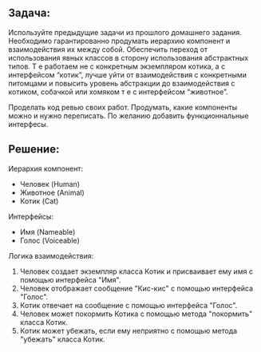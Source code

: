 ## Задача:
Используйте предыдущие задачи из прошлого домашнего задания. Необходимо гарантированно продумать иерархию компонент и взаимодействия их между собой.
Обеспечить переход от использования явных классов в сторону использования абстрактных типов. Т е работаем не с конкретным экземпляром котика, а с интерфейсом “котик”, лучше уйти от взаимодействия с конкретными питомцами и повысить уровень абстракции до взаимодействия с котиком, собачкой или хомяком т е с интерфейсом “животное”.

Проделать код ревью своих работ. Продумать, какие компоненты можно и нужно переписать.
По желанию добавить функционнальные интерфесы.

## Решение:

Иерархия компонент:
- Человек (Human)
- Животное (Animal)
- Котик (Cat)

Интерфейсы:
- Имя (Nameable)
- Голос (Voiceable)

Логика взаимодействия:
1. Человек создает экземпляр класса Котик и присваивает ему имя с помощью интерфейса "Имя".
2. Человек отображает сообщение "Кис-кис" с помощью интерфейса "Голос".
3. Котик отвечает на сообщение с помощью интерфейса "Голос".
4. Человек может покормить Котика с помощью метода "покормить" класса Котик.
5. Котик может убежать, если ему неприятно с помощью метода "убежать" класса Котик.
